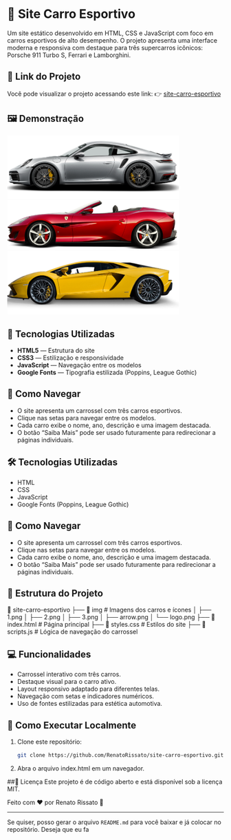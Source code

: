 # 🚗 Site Carro Esportivo

Um site estático desenvolvido em HTML, CSS e JavaScript com foco em carros esportivos de alto desempenho. O projeto apresenta uma interface moderna e responsiva com destaque para três supercarros icônicos: Porsche 911 Turbo S, Ferrari e Lamborghini.

## 🔗 Link do Projeto

Você pode visualizar o projeto acessando este link: 👉 [site-carro-esportivo](https://github.com/RenatoRissato/site-carro-esportivo)

## 🖼️ Demonstração

<img src="./img/1.png" alt="Porsche 911 Turbo S" width="400"/>
<img src="./img/2.png" alt="Ferrari" width="400"/>
<img src="./img/3.png" alt="Lamborghini" width="400"/>

## 🔧 Tecnologias Utilizadas

- **HTML5** — Estrutura do site
- **CSS3** — Estilização e responsividade
- **JavaScript** — Navegação entre os modelos
- **Google Fonts** — Tipografia estilizada (Poppins, League Gothic)

## 🚀 Como Navegar

- O site apresenta um carrossel com três carros esportivos.
- Clique nas setas para navegar entre os modelos.
- Cada carro exibe o nome, ano, descrição e uma imagem destacada.
- O botão “Saiba Mais” pode ser usado futuramente para redirecionar a páginas individuais.

## 🛠 Tecnologias Utilizadas

- HTML
- CSS
- JavaScript
- Google Fonts (Poppins, League Gothic)

## 🚀 Como Navegar

- O site apresenta um carrossel com três carros esportivos.
- Clique nas setas para navegar entre os modelos.
- Cada carro exibe o nome, ano, descrição e uma imagem destacada.
- O botão “Saiba Mais” pode ser usado futuramente para redirecionar a páginas individuais.

## 📂 Estrutura do Projeto

📂 site-carro-esportivo
├── 📂 img # Imagens dos carros e ícones
│ ├── 1.png
│ ├── 2.png
│ ├── 3.png
│ ├── arrow.png
│ └── logo.png
├── 📄 index.html # Página principal
├── 📄 styles.css # Estilos do site
├── 📄 scripts.js # Lógica de navegação do carrossel

## 💻 Funcionalidades

- Carrossel interativo com três carros.
- Destaque visual para o carro ativo.
- Layout responsivo adaptado para diferentes telas.
- Navegação com setas e indicadores numéricos.
- Uso de fontes estilizadas para estética automotiva.

## 📌 Como Executar Localmente

1. Clone este repositório:
   ```bash
   git clone https://github.com/RenatoRissato/site-carro-esportivo.git
2. Abra o arquivo index.html em um navegador.

##📜 Licença
Este projeto é de código aberto e está disponível sob a licença MIT.

Feito com ❤️ por Renato Rissato 🚀

---

Se quiser, posso gerar o arquivo `README.md` para você baixar e já colocar no repositório. Deseja que eu fa
